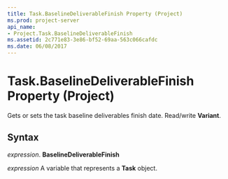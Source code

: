 ```yaml
---
title: Task.BaselineDeliverableFinish Property (Project)
ms.prod: project-server
api_name:
- Project.Task.BaselineDeliverableFinish
ms.assetid: 2c771e83-3e86-bf52-69aa-563c066cafdc
ms.date: 06/08/2017
---
```



# Task.BaselineDeliverableFinish Property (Project)

Gets or sets the task baseline deliverables finish date. Read/write **Variant**.


## Syntax

 _expression_. **BaselineDeliverableFinish**

 _expression_ A variable that represents a **Task** object.


